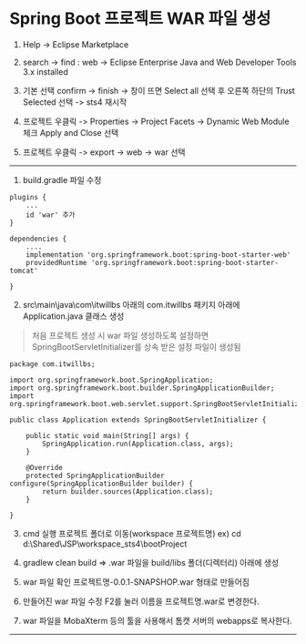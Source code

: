 # Spring Boot 프로젝트 WAR 파일 생성 

1. Help -> Eclipse Marketplace

2. search -> find : web -> Eclipse Enterprise Java and Web Developer Tools 3.x installed

3. 기본 선택 confirm -> finish -> 창이 뜨면 Select all 선택 후 오른쪽 하단의 Trust Selected 선택 -> sts4 재시작

4. 프로젝트 우클릭 -> Properties -> Project Facets -> Dynamic Web Module 체크 Apply and Close 선택

5. 프로젝트 우클릭 -> export -> web -> war 선택


---


1. build.gradle 파일 수정
```
plugins {
	...
	id 'war' 추가
}

dependencies {
	....
	implementation 'org.springframework.boot:spring-boot-starter-web'
	providedRuntime 'org.springframework.boot:spring-boot-starter-tomcat'

}
```

2. src\main\java\com\itwillbs 아래의 com.itwillbs 패키지 아래에 Application.java 클래스 생성
>처음 프로젝트 생성 시 war 파일 생성하도록 설정하면 SpringBootServletInitializer를 상속 받은 설정 파일이 생성됨

```
package com.itwillbs;

import org.springframework.boot.SpringApplication;
import org.springframework.boot.builder.SpringApplicationBuilder;
import org.springframework.boot.web.servlet.support.SpringBootServletInitializer;

public class Application extends SpringBootServletInitializer {

	public static void main(String[] args) {
		SpringApplication.run(Application.class, args);
	}

	@Override
	protected SpringApplicationBuilder configure(SpringApplicationBuilder builder) {
		return builder.sources(Application.class);
	}

}
```


3. cmd 실행
프로젝트 폴더로 이동(workspace 프로젝트명)
ex) cd d:\Shared\JSP\workspace_sts4\bootProject

4. gradlew clean build
=> .war 파일을 build/libs 폴더(디렉터리) 아래에 생성

5. war 파일 확인
프로젝트명-0.0.1-SNAPSHOP.war 형태로 만들어짐

6. 만들어진 war 파일 수정
F2를 눌러 이름을 프로젝트명.war로 변경한다.

7. war 파일을 MobaXterm 등의 툴을 사용해서 톰캣 서버의 webapps로 복사한다.

---